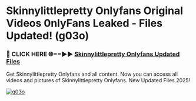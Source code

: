 # Skinnylittlepretty Onlyfans Original Videos 0nlyFans Leaked - Files Updated! (g03o)

<h3>🔴 CLICK HERE 🌐==►► <a href="https://tinyurl.com/ehrbuxhb" rel="nofollow">Skinnylittlepretty Onlyfans Updated Files</a></h3>

Get Skinnylittlepretty Onlyfans and all content. Now you can access all videos and pictures of Skinnylittlepretty Onlyfans. New Updated Files 2025!

[![g03o](https://i.imgur.com/lVYEuWS.gif)](https://tinyurl.com/ehrbuxhb)
